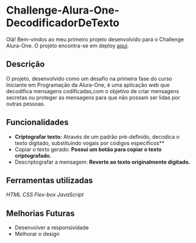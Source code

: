 # Challenge-Alura-One-DecodificadorDeTexto
Olá! Bem-vindos ao meu primeiro projeto desenvolvido para o Challenge Alura-One. 
O projeto encontra-se em deploy [aqui](https://challenge-alura-one-decodificador-de-texto.vercel.app/).

## Descrição
O projeto, desenvolvido como um desafio na primeira fase do curso Iniciante em Programação da Alura-One, é uma aplicação web que decodifica mensagens codificadas,com o objetivo de criar mensagens secretas ou proteger as mensagens para que não possam ser lidas por outras pessoas. 

## Funcionalidades
- **Criptografar texto:** Através de um padrão pré-definido, decodica o texto digitado, substituíndo  vogais por códigos específicos**
- Copiar o texto gerado: **Possui um botão para copiar o texto criptografado.**
- Descriptografar a mensagem: **Reverte ao texto originalmente digitado.**

## Ferramentas utilizadas
*HTML*
*CSS*
*Flex-box*
*JavaScript*

## Melhorias Futuras
- Desenvolver a responsividade
- Melhorar o design
